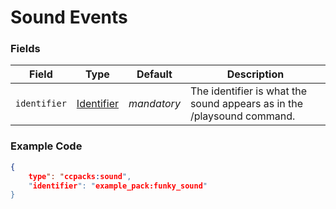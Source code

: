 # Sound Events

### Fields

   Field   | Type | Default | Description
-----------|------|---------|-------------
`identifier` | [Identifier]() | *mandatory* | The identifier is what the sound appears as in the /playsound command.

### Example Code

```json
{
	type": "ccpacks:sound",
	"identifier": "example_pack:funky_sound"
}
```
